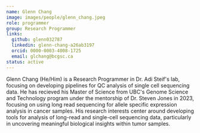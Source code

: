 ```yaml
---
name: Glenn Chang
image: images/people/glenn_chang.jpeg
role: programmer
group: Research Programmer
links:
  github: glenn032787
  linkedin: glenn-chang-a26ab3197
  orcid: 0000-0003-4008-1725
  email: glchang@bcgsc.ca
status: active
---
```


Glenn Chang (He/Him) is a Research Programmer in Dr. Adi Steif's lab, focusing on developing pipelines for QC analysis of single cell sequencing data. He has recieved his Master of Science from UBC's Genome Science and Technology program under the mentorship of Dr. Steven Jones in 2023, focusing on using long read sequencing for allele specific expression analysis in cancer samples. His research interests center around developing tools for analysis of long-read and single-cell sequencing data, particularly in uncovering meaningful biological insights within tumor samples.





